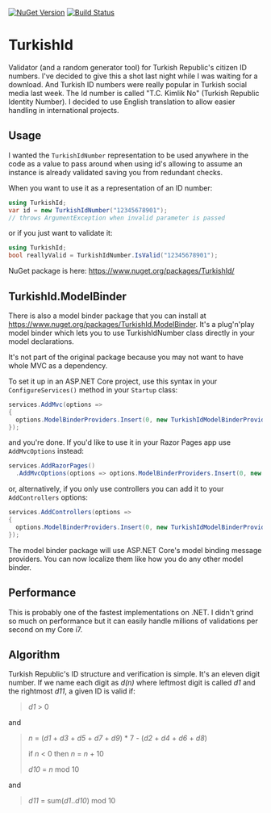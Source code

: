 [![NuGet Version](https://img.shields.io/nuget/v/TurkishId.svg)](https://www.nuget.org/packages/TurkishId/)
[![Build Status](https://travis-ci.org/ssg/TurkishId.svg?branch=master)](https://travis-ci.org/ssg/TurkishId)

TurkishId
=========
Validator (and a random generator tool) for Turkish Republic's citizen ID numbers. I've decided to give this a shot last 
night while I was waiting for a download. And Turkish ID numbers were really popular in Turkish social
media last week. The Id number is called "T.C. Kimlik No" (Turkish Republic Identity Number). I decided to 
use English translation to allow easier handling in international projects.

Usage
-----
I wanted the `TurkishIdNumber` representation to be used anywhere in the code as a value to pass around when 
using id's allowing to assume an instance is already validated saving you from redundant checks.

When you want to use it as a representation of an ID number:

```csharp
using TurkishId;
var id = new TurkishIdNumber("12345678901");
// throws ArgumentException when invalid parameter is passed
```

or if you just want to validate it:

```csharp
using TurkishId;
bool reallyValid = TurkishIdNumber.IsValid("12345678901");
```

NuGet package is here: <https://www.nuget.org/packages/TurkishId/>

TurkishId.ModelBinder
---------------------
There is also a model binder package that you can install at <https://www.nuget.org/packages/TurkishId.ModelBinder>.
It's a plug'n'play model binder which lets you to use TurkishIdNumber class directly in your model declarations.

It's not part of the original package because you may not want to have whole MVC as a dependency.

To set it up in an ASP.NET Core project, use this syntax in your `ConfigureServices()` method in your
`Startup` class:

```csharp
services.AddMvc(options =>
{
  options.ModelBinderProviders.Insert(0, new TurkishIdModelBinderProvider());
});
```

and you're done. If you'd like to use it in your Razor Pages app use `AddMvcOptions` instead:

```csharp
services.AddRazorPages()
  .AddMvcOptions(options => options.ModelBinderProviders.Insert(0, new TurkishIdModelBinderProvider()));
```

or, alternatively, if you only use controllers you can add it to your `AddControllers` options:

```csharp
services.AddControllers(options =>
{
  options.ModelBinderProviders.Insert(0, new TurkishIdModelBinderProvider());
});
```

The model binder package will use ASP.NET Core's model binding message providers. You can now localize them
like how you do any other model binder.

Performance
------------
This is probably one of the fastest implementations on .NET. I didn't grind so much on performance but
it can easily handle millions of validations per second on my Core i7. 

Algorithm
----------
Turkish Republic's ID structure and verification is simple. It's an eleven digit number. 
If we name each digit as _d(n)_ where leftmost digit is called _d1_ and the rightmost _d11_, a given ID is valid if:

> _d1_ > 0

and

> _n_ = (_d1_ + _d3_ + _d5_ + _d7_ + _d9_) * 7 - (_d2_ + _d4_ + _d6_ + _d8_)
>
> if _n_ < 0 then _n_ = _n_ + 10
>
> _d10_ = _n_ mod 10

and

> _d11_ = sum(_d1_.._d10_) mod 10 
